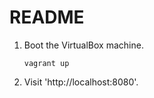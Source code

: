README
======

1. Boot the VirtualBox machine.

    `vagrant up`

2. Visit 'http://localhost:8080'.
